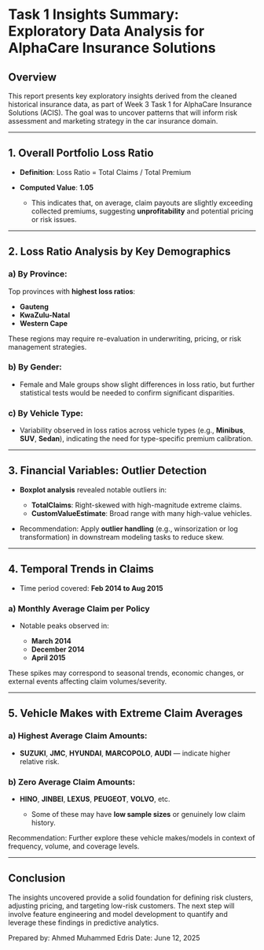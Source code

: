 # Task 1 Insights Summary: Exploratory Data Analysis for AlphaCare Insurance Solutions

## Overview

This report presents key exploratory insights derived from the cleaned historical insurance data, as part of Week 3 Task 1 for AlphaCare Insurance Solutions (ACIS). The goal was to uncover patterns that will inform risk assessment and marketing strategy in the car insurance domain.

---

## 1. Overall Portfolio Loss Ratio

* **Definition**: Loss Ratio = Total Claims / Total Premium
* **Computed Value**: **1.05**

  * This indicates that, on average, claim payouts are slightly exceeding collected premiums, suggesting **unprofitability** and potential pricing or risk issues.

---

## 2. Loss Ratio Analysis by Key Demographics

### a) By Province:

Top provinces with **highest loss ratios**:

* **Gauteng**
* **KwaZulu-Natal**
* **Western Cape**

These regions may require re-evaluation in underwriting, pricing, or risk management strategies.

### b) By Gender:

* Female and Male groups show slight differences in loss ratio, but further statistical tests would be needed to confirm significant disparities.

### c) By Vehicle Type:

* Variability observed in loss ratios across vehicle types (e.g., **Minibus**, **SUV**, **Sedan**), indicating the need for type-specific premium calibration.

---

## 3. Financial Variables: Outlier Detection

* **Boxplot analysis** revealed notable outliers in:

  * **TotalClaims**: Right-skewed with high-magnitude extreme claims.
  * **CustomValueEstimate**: Broad range with many high-value vehicles.
* Recommendation: Apply **outlier handling** (e.g., winsorization or log transformation) in downstream modeling tasks to reduce skew.

---

## 4. Temporal Trends in Claims

* Time period covered: **Feb 2014 to Aug 2015**

### a) Monthly Average Claim per Policy

* Notable peaks observed in:

  * **March 2014**
  * **December 2014**
  * **April 2015**

These spikes may correspond to seasonal trends, economic changes, or external events affecting claim volumes/severity.

---

## 5. Vehicle Makes with Extreme Claim Averages

### a) Highest Average Claim Amounts:

* **SUZUKI**, **JMC**, **HYUNDAI**, **MARCOPOLO**, **AUDI** — indicate higher relative risk.

### b) Zero Average Claim Amounts:

* **HINO**, **JINBEI**, **LEXUS**, **PEUGEOT**, **VOLVO**, etc.

  * Some of these may have **low sample sizes** or genuinely low claim history.

Recommendation: Further explore these vehicle makes/models in context of frequency, volume, and coverage levels.

---

## Conclusion

The insights uncovered provide a solid foundation for defining risk clusters, adjusting pricing, and targeting low-risk customers. The next step will involve feature engineering and model development to quantify and leverage these findings in predictive analytics.

Prepared by: Ahmed Muhammed Edris
Date: June 12, 2025
